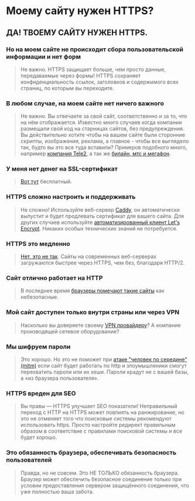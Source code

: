 # Моему сайту нужен HTTPS?
## ДА! ТВОЕМУ САЙТУ НУЖЕН HTTPS.

### Но на моем сайте не происходит сбора пользовательской информации и нет форм

> Не важно. HTTPS защищает больше, чем просто данные, передаваемые через формы! HTTPS сохраняет конфиденциальность ссылок, заголовков и содержимого всех страниц, по которым вы переходите.

### В любом случае, на моем сайте нет ничего важного

> Не важно. Вы отвечаете за свой сайт, соответственно и за то, что на нём отображается. Известно много случаев когда компании размещали свой код на старницах сайтов, без предупреждения. Вы действительно хотите чтобы на вашем сайте были сторонние скрипты, изображения, реклама, а главное - чтобы все выглядело так, будто вы это все туда вставили? Примеров подобного много, например [компания Tele2](https://vc.ru/35975-tele2-stal-pokazyvat-polzovatelyam-mobilnogo-interneta-svoi-bannery-poverh-chuzhih-saytov), а так же [билайн, мтс и мегафон](https://meduza.io/slides/mobilnye-operatory-podsovyvayut-abonentam-bannery-i-podpiski-na-platnye-sayty-kak-ot-nih-otkazatsya).

### У меня нет денег на SSL-сертификат

> [Вот тут](https://letsencrypt.org/) бесплатный.

### HTTPS сложно настроить и поддерживать

> Не сложно! Используйте веб-сервер [Caddy](https://caddyserver.com/), он автоматически выпустит и будет продлевать сертификат для вашего сайта. Для других случаев используйте [автоматизированный клиент Let's Encrypt](https://letsencrypt.org/docs/client-options/). Никаких особых технических знаний не потребуется.

### HTTPS это медленно

> [Нет, это не так](https://istlsfastyet.com/). Сайты на современных веб-серверах загружаются быстрее через HTTPS, чем без, благодаря HTTP/2.

### Сайт отлично работает на HTTP

> В последнее время [браузеры помечают такие сайты](https://habr.com/company/globalsign/blog/349428/) как небезопасные.

### Мой сайт доступен только внутри страны или через VPN

> Насколько вы доверяете своему [VPN провайдеру](https://www.securitylab.ru/news/488966.php)? А компание производящей сетевое оборудование?

### Мы шифруем пароли

> Это хорошо. Но это не поможет при [атаке "человек по середине" (mitm)](https://ru.wikipedia.org/wiki/%D0%90%D1%82%D0%B0%D0%BA%D0%B0_%D0%BF%D0%BE%D1%81%D1%80%D0%B5%D0%B4%D0%BD%D0%B8%D0%BA%D0%B0) если сайт будет работать по http и злоумышленики смогут перехватить пароли или их хеши. Пароли крадут не с вашей базы, а «из браузера пользователя».

### HTTPS вреден для SEO

> Вы правы — HTTPS улучшает SEO показатели! Неправильный переход с HTTP на HTTPS может повлиять на ранжирование, но это не отменяет того что поисковые системы рекомендуют использовать https. Просто настройте редирект правильным образом в соответствие с правилами поисковой системы и все будет хорошо.

### Это обязанность браузера, обеспечивать безопасность пользователей

> Правда, но не совсем. Это НЕ ТОЛЬКО обязанность браузера. Браузер может обеспечить безопасное соединение только при условии предоставления сервером защищённого соединения, что уже полностью ваша забота.
